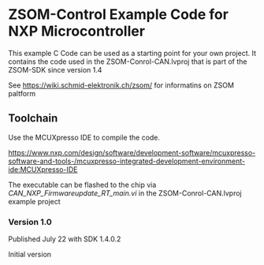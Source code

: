 # ZSOM-Control Example Code for NXP Microcontroller

This example C Code can be used as a starting point for your own project. It contains the code used in the ZSOM-Conrol-CAN.lvproj that is part of the ZSOM-SDK since version 1.4

See https://wiki.schmid-elektronik.ch/zsom/ for informatins on ZSOM paltform

## Toolchain

Use the MCUXpresso IDE to compile the code.

https://www.nxp.com/design/software/development-software/mcuxpresso-software-and-tools-/mcuxpresso-integrated-development-environment-ide:MCUXpresso-IDE

The  executable can be flashed to the chip via *CAN_NXP_Firmwareupdate_RT_main.vi* in the ZSOM-Conrol-CAN.lvproj example project

### Version 1.0

Published July  22 with SDK 1.4.0.2 

Initial version 



